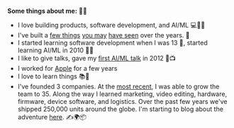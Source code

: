 **Some things about me:** 🙋‍♂️
- I love building products, software development, and AI/ML 💻🔧💡
- I've built a [few things](https://witharsenal.com/) [you may](https://github.com/voltrb/volt) [have seen](https://www.bustaname.com/) over the years. 👀
- I started learning software development when I was 13 👶, started learning AI/ML in 2010 🚀🧠
- I like to give talks, gave my [first AI/ML talk](https://www.youtube.com/watch?v=vy_zQ1-F0JI) in 2012 🎤📺
- I worked for [Apple](https://www.apple.com/) for a few years
- I love to learn things 📚💖
- I've founded 3 companies. At the [most recent](https://witharsenal.com/), I was able to grow the team to 35. Along the way I learned marketing, video editing, hardware, firmware, device software, and logistics. Over the past few years we've shipped 250,000 units around the globe. I'm starting to blog about the adventure [here](https://medium.com/@ryanstout). ✍️🌍📦